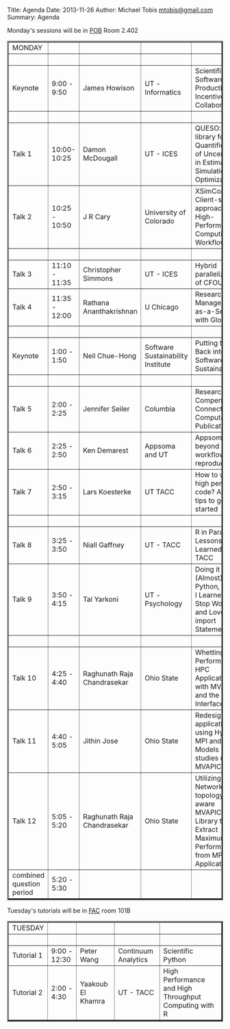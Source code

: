 Title: Agenda
Date: 2013-11-26
Author: Michael Tobis <mtobis@gmail.com>
Summary: Agenda

Monday's sessions will be in [POB](http://www.utexas.edu/maps/main/buildings/pob.html) Room 2.402

<table border = "3">
<tr><td>MONDAY</td><td>&nbsp;</td><td>&nbsp;</td><td>&nbsp;</td><td>&nbsp;</td></tr>
<tr><td>&nbsp;</td><td>&nbsp;</td><td>&nbsp;</td><td>&nbsp;</td><td>&nbsp;</td></tr>
<tr><td>Keynote</td><td>9:00 - 9:50</td><td>James Howison</td><td>UT - Informatics</td><td>Scientific Software Production: Incentives and Collaboration
</td></tr>
<tr><td>&nbsp;</td><td>&nbsp;</td><td>&nbsp;</td><td>&nbsp;</td><td>&nbsp;</td></tr>
<tr><td>Talk 1</td>
<td>10:00-10:25</td>
<td>Damon McDougall</td>
<td>UT - ICES</td><td>QUESO:  A C++ library for the Quantification of Uncertainty in Estimation Simulation and Optimization
</td></tr>
<tr><td>Talk 2</td><td>10:25 - 10:50</td><td>J R Cary</td><td>University of Colorado</td><td>XSimComposer: Client-server approach to High-Performance Computing Workflow
</td></tr>
<tr><td>&nbsp;</td><td>&nbsp;</td><td>&nbsp;</td><td>&nbsp;</td><td>&nbsp;</td></tr>
<tr><td>Talk 3</td><td>11:10 - 11:35</td><td>Christopher Simmons</td><td>UT - ICES</td><td>Hybrid parallelization of CFOUR
</td></tr>
<tr><td>Talk 4</td><td>11:35  - 12:00</td><td>Rathana Ananthakrishnan</td><td>U Chicago</td><td>Research Data Management-as-a-Service with Globus
</td></tr>
<tr><td>&nbsp;</td><td>&nbsp;</td><td>&nbsp;</td><td>&nbsp;</td><td>&nbsp;</td></tr>
<tr><td>Keynote</td><td>1:00 - 1:50</td><td>Neil Chue-Hong</td><td>Software Sustainability Institute</td><td>Putting the User Back into Software Sustainability
</td></tr>
<tr><td>&nbsp;</td><td>&nbsp;</td><td>&nbsp;</td><td>&nbsp;</td><td>&nbsp;</td></tr>
<tr><td>Talk 5</td><td>2:00 - 2:25</td><td>Jennifer Seiler</td><td>Columbia</td><td>Research Compendia: Connecting Computation to Publication
</td></tr>
<tr><td>Talk 6</td><td>2:25 - 2:50</td><td>Ken Demarest</td><td>Appsoma and UT</td><td>Appsoma - beyond workflows to reproducibility
</td></tr>
<tr><td>Talk 7</td><td>2:50 - 3:15</td><td>Lars Koesterke</td><td>UT TACC</td><td>How to write high performing code? A few tips to get you started
</td></tr>
<tr><td>&nbsp;</td><td>&nbsp;</td><td>&nbsp;</td><td>&nbsp;</td><td>&nbsp;</td></tr>
<tr><td>Talk 8</td><td>3:25 - 3:50</td>
<td>Niall Gaffney</td><td>UT - TACC</td><td>R in Parallel: Lessons Learned from TACC
</td></tr>
<tr><td>Talk 9</td><td>3:50 - 4:15</td><td>Tal Yarkoni</td><td>UT - Psychology</td><td> Doing it (Almost) All in Python, or How I Learned to Stop Worrying and Love the import Statement
</td></tr>
<tr><td>&nbsp;</td><td>&nbsp;</td><td>&nbsp;</td><td>&nbsp;</td><td>&nbsp;</td></tr>
<tr><td>Talk 10</td><td>4:25 - 4:40</td><td>Raghunath Raja
Chandrasekar</td><td>Ohio State</td><td>Whetting the Performance of HPC Applications with MVAPICH2 and the MPI-T Interface
</td></tr>
<tr><td>Talk 11</td><td>4:40 - 5:05</td><td>Jithin Jose</td><td>Ohio State</td><td>Redesigning applications using Hybrid MPI and PGAS Models - Case studies using MVAPICH2-X
</td></tr>
<tr><td>Talk 12</td><td>5:05 - 5:20</td><td>Raghunath Raja
Chandrasekar</td><td>Ohio State</td><td>Utilizing the Network-topology-aware MVAPICH2 Library to Extract Maximum Performance from MPI Applications
</td></tr>
<tr><td>combined question period</td><td>5:20 - 5:30</td><td>&nbsp;</td><td>&nbsp;</td><td>&nbsp;</td></tr>
</table>


Tuesday's tutorials will be in [FAC](http://www.utexas.edu/maps/main/buildings/fac.html) room 101B

<table border = "3">
<tr><td>TUESDAY</td><td>&nbsp;</td><td>&nbsp;</td><td>&nbsp;</td><td>&nbsp;</td></tr>
<tr><td>&nbsp;</td><td>&nbsp;</td><td>&nbsp;</td><td>&nbsp;</td><td>&nbsp;</td></tr>
<tr><td>Tutorial 1</td><td>9:00 - 12:30</td><td>Peter Wang</td><td>Continuum Analytics</td><td>Scientific Python
</td></tr>
<tr><td>Tutorial 2</td><td>2:00 - 4:30</td><td>Yaakoub El Khamra</td><td>UT - TACC</td><td>High Performance and High Throughput Computing with R
</td></tr>
</table>
